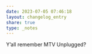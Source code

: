 ```yaml
---
date: 2023-07-05 07:46:18
layout: changelog_entry
share: true
type: _notes
---
```

Y’all remember MTV Unplugged? 
